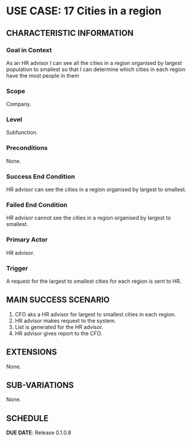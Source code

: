 # USE CASE: 17 Cities in a region

## CHARACTERISTIC INFORMATION

### Goal in Context

As an HR advisor I can see all the cities in a region organised by largest population to smallest so that I can determine which cities in each region have the most people in them

### Scope

Company.

### Level

Subfunction.

### Preconditions

None.

### Success End Condition

HR advisor can see the cities in a region organised by largest to smallest.

### Failed End Condition

HR advisor cannot see the cities in a region organised by largest to smallest.

### Primary Actor

HR advisor.

### Trigger

A request for the largest to smallest cities for each region is sent to HR.

## MAIN SUCCESS SCENARIO

1. CFO aks a HR advisor for largest to smallest cities in each region.
2. HR advisor makes request to the system.
3. List is generated for the HR advisor.
4. HR advisor gives report to the CFO.

## EXTENSIONS

None.

## SUB-VARIATIONS

None.

## SCHEDULE

**DUE DATE**: Release 0.1.0.8
